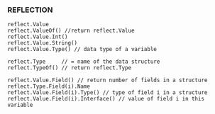 ### REFLECTION

    reflect.Value
    reflect.ValueOf() //return reflect.Value
    reflect.Value.Int()
    reflect.Value.String()
    reflect.Value.Type() // data type of a variable

    reflect.Type     // = name of the data structure
    reflect.TypeOf() // return reflect.Type

    reflect.Value.Field() // return number of fields in a structure
    reflect.Type.Field(i).Name 
    reflect.Value.Field(i).Type() // type of field i in a structure
    reflect.Value.Field(i).Interface() // value of field i in this variable

   

